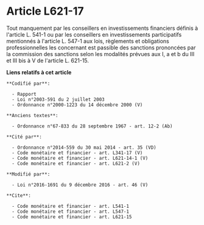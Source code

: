 # Article L621-17

Tout manquement par les conseillers en investissements financiers définis à l'article L. 541-1 ou par les conseillers en
investissements participatifs mentionnés à l'article L. 547-1 aux lois, règlements et obligations professionnelles les
concernant est passible des sanctions prononcées par la commission des sanctions selon les modalités prévues aux I, a et b du
III et III bis à V de l'article L. 621-15.

**Liens relatifs à cet article**

	**Codifié par**:

	  - Rapport
	  - Loi n°2003-591 du 2 juillet 2003
	  - Ordonnance n°2000-1223 du 14 décembre 2000 (V)

	**Anciens textes**:

	  - Ordonnance n°67-833 du 28 septembre 1967 - art. 12-2 (Ab)

	**Cité par**:

	  - Ordonnance n°2014-559 du 30 mai 2014 - art. 35 (VD)
	  - Code monétaire et financier - art. L341-17 (V)
	  - Code monétaire et financier - art. L621-14-1 (V)
	  - Code monétaire et financier - art. L621-2 (V)

	**Modifié par**:

	  - Loi n°2016-1691 du 9 décembre 2016 - art. 46 (V)

	**Cite**:

	  - Code monétaire et financier - art. L541-1
	  - Code monétaire et financier - art. L547-1
	  - Code monétaire et financier - art. L621-15
